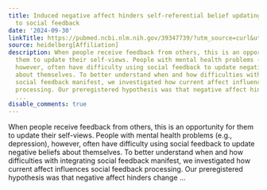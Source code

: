 ```yaml
---
title: Induced negative affect hinders self-referential belief updating in response
  to social feedback
date: '2024-09-30'
linkTitle: https://pubmed.ncbi.nlm.nih.gov/39347739/?utm_source=curl&utm_medium=rss&utm_campaign=pubmed-2&utm_content=1FakS-2QOkCT8HsMOQP1bCRQ4YzyumYOmxmF0moLsQ3dFB1E9V&fc=20220326224207&ff=20240930184655&v=2.18.0.post9+e462414
source: heidelberg[Affiliation]
description: When people receive feedback from others, this is an opportunity for
  them to update their self-views. People with mental health problems (e.g., depression),
  however, often have difficulty using social feedback to update negative beliefs
  about themselves. To better understand when and how difficulties with integrating
  social feedback manifest, we investigated how current affect influences social feedback
  processing. Our preregistered hypothesis was that negative affect hinders change
  ...
disable_comments: true
---
```

When people receive feedback from others, this is an opportunity for them to update their self-views. People with mental health problems (e.g., depression), however, often have difficulty using social feedback to update negative beliefs about themselves. To better understand when and how difficulties with integrating social feedback manifest, we investigated how current affect influences social feedback processing. Our preregistered hypothesis was that negative affect hinders change ...